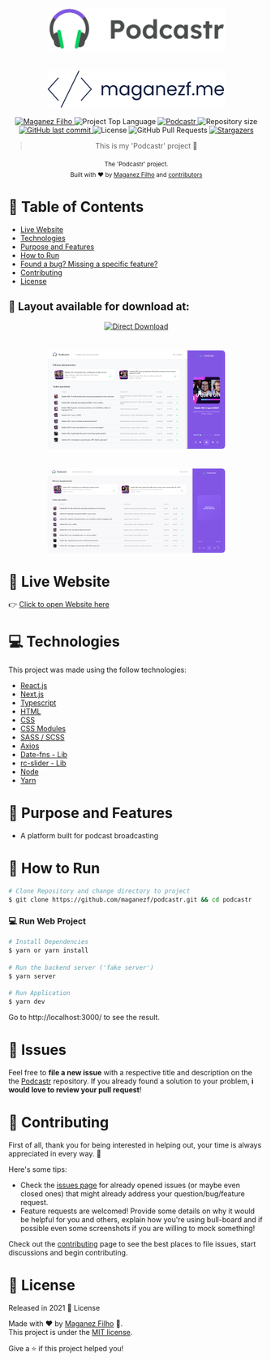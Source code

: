 <div align='center'>

# <img align='center' src="./.github/podcastr-logo.svg" alt="Logo of Project here" width="350" style="border-radius: 6px;" />

# <img align='center' src="./.github/logo.svg" alt="My Logo (maganezf)" width="350"/>

</div>

<p align="center">
   <a href="https://www.linkedin.com/in/maganez-filho-b5813b188/">
      <img alt="Maganez Filho" src="https://img.shields.io/badge/-Maganez_Filho-0A66C2?style=flat&logo=Linkedin&logoColor=white" />
   </a>

  <img alt='Project Top Language' src='https://img.shields.io/github/languages/top/maganezf/podcastr'/>

  <a href='https://podcastr-maganezf.vercel.app/' >
    <img alt='Podcastr' src="https://img.shields.io/badge/Podcastr-04d361"/>
  </a>

  <img alt="Repository size" src="https://img.shields.io/github/repo-size/maganezf/podcastr?color=5863d2">

  <a href="https://github.com/maganezf/podcastr/commits/main">
    <img alt="GitHub last commit" src="https://img.shields.io/github/last-commit/maganezf/podcastr?color=5863d2">
  </a>
  <img alt="License" src="https://img.shields.io/badge/license-MIT-5965e0">
  <img alt="GitHub Pull Requests" src="https://img.shields.io/github/issues-pr/maganezf/podcastr?color=5863d2" />
  <a href="https://github.com/maganezf/GitNam-eRepositoryHere/stargazers">
    <img alt="Stargazers" src="https://img.shields.io/github/stars/maganezf/podcastr?color=5863d2&logo=github">
  </a>
</p>

<div align="center">

> This is my 'Podcastr' project 🤗

<sub>The 'Podcastr' project. <br/>
Built with ❤︎ by
<a href="https://github.com/maganezf">Maganez Filho</a> and
<a href="https://github.com/maganezf/podcastr/graphs/contributors">
contributors
</a>
</sub>

</div>

# :pushpin: Table of Contents

- [Live Website](#eyes-live-website)
- [Technologies](#computer-technologies)
- [Purpose and Features](#dart-purpose-and-features)
- [How to Run](#construction_worker-how-to-run)
- [Found a bug? Missing a specific feature?](#bug-issues)
- [Contributing](#tada-contributing)
- [License](#closed_book-license)

<h2 align="left"> 🎨 Layout available for download at:</h2>
<p align="center">
    <a title="Podcastr Layout" href="https://www.figma.com/file/UwFEntsHpHYJlHNQAQr4gA/Podcastr">
        <img alt="Direct Download" src="https://img.shields.io/badge/Design_at_here-323232?style=flat-square&logo=figma&logoColor=red" width="200px" />
    </a>
</p>

<div align="center">

# <img align='center' src="./.github/screenshot.png" alt="Logo of Project here" width="350" style="border-radius: 6px;" />

# <img align='center' src="./.github/web.gif" alt="Logo of Project here" width="350" style="border-radius: 6px;" />

</div>

# :eyes: Live Website

👉 [Click to open Website here](https://podcastr-maganezf.vercel.app/)

# :computer: Technologies

This project was made using the follow technologies:

- [React.js](https://reactjs.org/)
- [Next.js](https://nextjs.org/)
- [Typescript](https://www.typescriptlang.org/)
- [HTML](https://developer.mozilla.org/en-US/docs/Web/HTML)
- [CSS](https://developer.mozilla.org/en-US/docs/Web/CSS)
- [CSS Modules](https://github.com/css-modules/css-modules)
- [SASS / SCSS](https://sass-lang.com/)
- [Axios](https://axios-http.com/)
- [Date-fns - Lib](https://date-fns.org/docs/)
- [rc-slider - Lib](https://react-component.github.io/slider/)
- [Node](https://nodejs.org/)
- [Yarn](https://yarnpkg.com/)

# :dart: Purpose and Features

- A platform built for podcast broadcasting

# :construction_worker: How to Run

```bash
# Clone Repository and change directory to project
$ git clone https://github.com/maganezf/podcastr.git && cd podcastr
```

### 💻 Run Web Project

```bash
# Install Dependencies
$ yarn or yarn install

# Run the backend server ('fake server')
$ yarn server

# Run Application
$ yarn dev
```

Go to http://localhost:3000/ to see the result.

# :bug: Issues

Feel free to **file a new issue** with a respective title and description on the the [Podcastr](https://github.com/maganezf/podcastr/issues) repository. If you already found a solution to your problem, **i would love to review your pull request**!

# :tada: Contributing

First of all, thank you for being interested in helping out, your time is always appreciated in every way. 💯

Here's some tips:

- Check the [issues page](https://github.com/maganezf/podcastr/issues) for already opened issues (or maybe even closed ones) that might already address your question/bug/feature request.
- Feature requests are welcomed! Provide some details on why it would be helpful for you and others, explain how you're using bull-board and if possible even some screenshots if you are willing to mock something!

Check out the [contributing](./CONTRIBUTING) page to see the best places to file issues, start discussions and begin contributing.

# :closed_book: License

Released in 2021 📕 License

Made with ❤︎ by [Maganez Filho](https://github.com/maganezf) 🚀. <br/>
This project is under the [MIT license](./LICENSE).

Give a ⭐️ if this project helped you!

